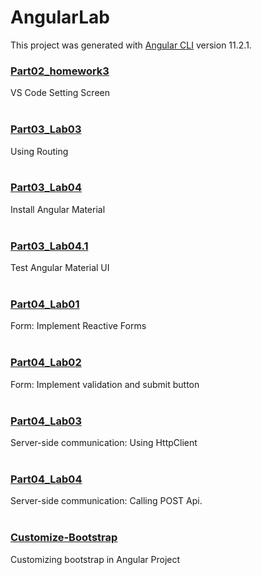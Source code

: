 # AngularLab

This project was generated with [Angular CLI](https://github.com/angular/angular-cli) version 11.2.1.


### [Part02_homework3](https://github.com/kritdev/angular_lab/tree/Part02_homework3)
VS Code Setting Screen
<br><br>
### [Part03_Lab03](https://github.com/kritdev/angular_lab/tree/Part03_Lab03)
Using Routing
<br><br>
### [Part03_Lab04](https://github.com/kritdev/angular_lab/tree/Part03_Lab04)
Install Angular Material
<br><br>
### [Part03_Lab04.1](https://github.com/kritdev/angular_lab/tree/Part03_Lab04.1)
Test Angular Material UI
<br><br>
### [Part04_Lab01](https://github.com/kritdev/angular_lab/tree/Part04_Lab01)
Form: Implement Reactive Forms
<br><br>
### [Part04_Lab02](https://github.com/kritdev/angular_lab/tree/Part04_Lab02)
Form: Implement validation and submit button
<br><br>
### [Part04_Lab03](https://github.com/kritdev/angular_lab/tree/Part04_Lab03)
Server-side communication: Using HttpClient
<br><br>
### [Part04_Lab04](https://github.com/kritdev/angular_lab/tree/Part04_Lab04)
Server-side communication: Calling POST Api.
<br><br>
### [Customize-Bootstrap](https://github.com/kritdev/angular_lab/tree/customize-bootstrap)
Customizing bootstrap in Angular Project

